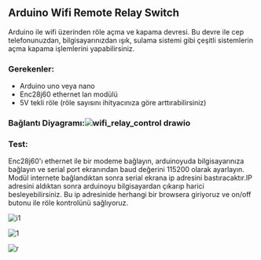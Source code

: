 ## Arduino Wifi Remote Relay Switch
Arduino ile wifi üzerinden röle açma ve kapama devresi. Bu devre ile cep telefonunuzdan, bilgisayarınızdan ışık, sulama sistemi gibi çeşitli sistemlerin açma kapama işlemlerini yapabilirsiniz.

### Gerekenler:
- Arduino uno veya nano
- Enc28j60 ethernet lan modülü
- 5V tekli röle (röle sayısını ihityacınıza göre arttırabilirsiniz)

###  Bağlantı Diyagramı:![wifi_relay_control drawio](https://user-images.githubusercontent.com/68166850/141258653-6f48306c-62af-4372-acf8-a303a9ea54ab.png)

### Test:

Enc28j60'ı ethernet ile bir modeme bağlayın, arduinoyuda bilgisayarınıza bağlayın ve serial port ekranından baud değerini 115200 olarak ayarlayın. Modül internete bağlandıktan sonra serial ekrana ip adresini bastıracaktır.IP adresini aldıktan sonra arduinoyu bilgisayardan çıkarıp harici besleyebilirsiniz. Bu ip adresinide herhangi bir browsera giriyoruz ve on/off butonu ile röle kontrolünü sağlıyoruz.

![i1](https://user-images.githubusercontent.com/68166850/141261155-cc3e428c-b1d7-4856-b4ac-5bad8161bbc1.jpeg)

![1](https://user-images.githubusercontent.com/68166850/141261215-eaafaa03-5aaa-4ca1-825d-fdecc32bc608.jpeg)

![r](https://user-images.githubusercontent.com/68166850/141261774-d478a1f3-b926-4e7f-93d7-5055723706e9.jpeg)
